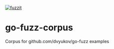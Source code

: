 [![fuzzit](https://app.fuzzit.dev/badge?org_id=fuzzitdev-gh)](https://app.fuzzit.dev/orgs/fuzzitdev-gh/dashboard)

# go-fuzz-corpus
Corpus for github.com/dvyukov/go-fuzz examples
